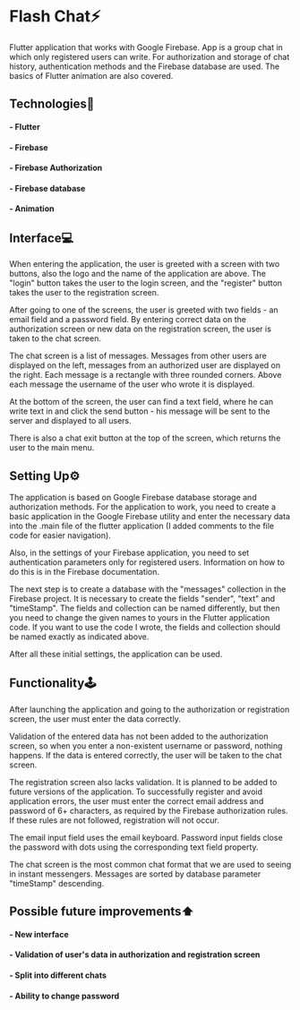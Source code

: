 # Flash Chat⚡️

Flutter application that works with Google Firebase. App is a group chat in which only 
registered users can write. For authorization and storage of chat history, authentication methods 
and the Firebase database are used. The basics of Flutter animation are also covered.

## Technologies🔧

#### - Flutter
#### - Firebase
#### - Firebase Authorization
#### - Firebase database
#### - Animation

## Interface💻

When entering the application, the user is greeted with a screen with two buttons, also the logo 
and the name of the application are above. The "login" button takes the user to the login screen, 
and the "register" button takes the user to the registration screen.

After going to one of the screens, the user is greeted with two fields - an email field and a 
password field. By entering correct data on the authorization screen or new data on the 
registration screen, the user is taken to the chat screen.

The chat screen is a list of messages. Messages from other users are displayed on the left, 
messages from an authorized user are displayed on the right. Each message is a rectangle with 
three rounded corners. Above each message the username of the user who wrote it is displayed.

At the bottom of the screen, the user can find a text field, where he can write text in and click 
the send button - his message will be sent to the server and displayed to all users.

There is also a chat exit button at the top of the screen, which returns the user to the main menu.

## Setting Up⚙️

The application is based on Google Firebase database storage and authorization methods. 
For the application to work, you need to create a basic application in the Google Firebase 
utility and enter the necessary data into the .main file of the flutter application 
(I added comments to the file code for easier navigation).

Also, in the settings of your Firebase application, you need to set authentication parameters 
only for registered users. Information on how to do this is in the Firebase documentation.

The next step is to create a database with the "messages" collection in the Firebase project. It is 
necessary to create the fields "sender", "text" and "timeStamp". The fields and collection can be named 
differently, but then you need to change the given names to yours in the Flutter application code. 
If you want to use the code I wrote, the fields and collection should be named exactly as indicated above.

After all these initial settings, the application can be used.

## Functionality🕹

After launching the application and going to the authorization or registration screen, the user must enter 
the data correctly.

Validation of the entered data has not been added to the authorization screen, so when you enter a 
non-existent username or password, nothing happens. If the data is entered correctly, the user will 
be taken to the chat screen.

The registration screen also lacks validation. It is planned to be added to future versions of the 
application. To successfully register and avoid application errors, the user must enter the correct email 
address and password of 6+ characters, as required by the Firebase authorization rules. If these rules are 
not followed, registration will not occur.

The email input field uses the email keyboard. Password input fields close the password with dots using the 
corresponding text field property.

The chat screen is the most common chat format that we are used to seeing in instant messengers. Messages are 
sorted by database parameter "timeStamp" descending.

## Possible future improvements⬆️

#### - New interface
#### - Validation of user's data in authorization and registration screen
#### - Split into different chats
#### - Ability to change password
